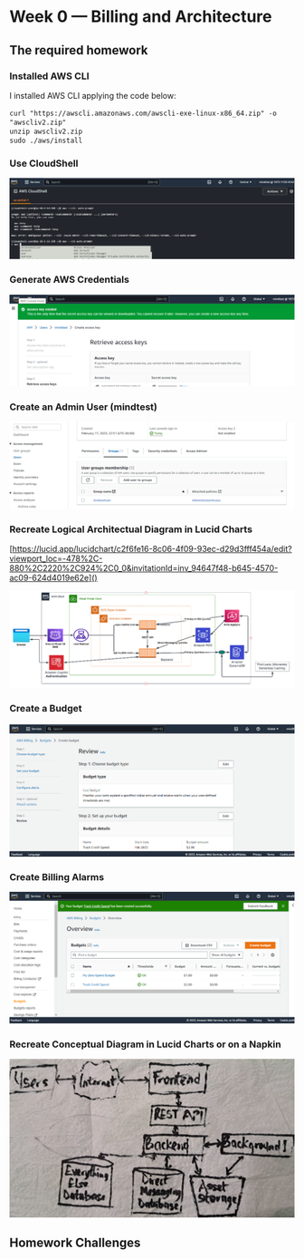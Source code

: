 # Week 0 — Billing and Architecture


## **The required homework**


### Installed AWS CLI
I installed AWS CLI applying the code below:

```
curl "https://awscli.amazonaws.com/awscli-exe-linux-x86_64.zip" -o "awscliv2.zip"
unzip awscliv2.zip
sudo ./aws/install
```


### Use CloudShell

![AWS CloudShell image](assets/Week%200%20AWS%20CloudShell.PNG)



### Generate AWS Credentials

![Generate AWS Credentials](assets/Week%200%20Access%20key%20generated%20credentials.PNG)



### Create an Admin User **(mindtest)**

![Create an AWS Admin User](assets/Week%200%20Created%20IAM%20user%20and%20group%20plus%20access%20policy.PNG)



### 	Recreate Logical Architectual Diagram in Lucid Charts

[https://lucid.app/lucidchart/c2f6fe16-8c06-4f09-93ec-d29d3fff454a/edit?viewport_loc=-478%2C-880%2C2220%2C924%2C0_0&invitationId=inv_94647f48-b645-4570-ac09-624d4019e62e]()

![](assets/Week%200%20APP%20architectural%20diagram_Lucid%20Charts.PNG)



### Create a Budget

![Create a Billing Alarm](assets/Week%200%20Created%20my%20AWS%20credit%20spend%20alarm.PNG)



### Create Billing Alarms

![Create a Budget](assets/Week%200%20Created%20two%20budget%20alarms.PNG)



### 	Recreate Conceptual Diagram in Lucid Charts or on a Napkin

![Conceptual Diagram on Napkin](assets/Week%200%20Conceptual%20Diag_1.jpg)



## Homework Challenges

###
